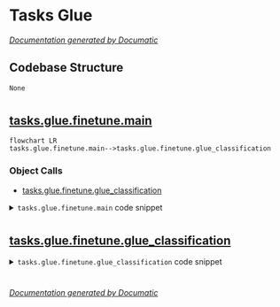 # Tasks Glue

[_Documentation generated by Documatic_](https://www.documatic.com)

<!---Documatic-section-Codebase Structure-start--->
## Codebase Structure

<!---Documatic-block-system_architecture-start--->
```mermaid
None
```
<!---Documatic-block-system_architecture-end--->

# #
<!---Documatic-section-Codebase Structure-end--->

<!---Documatic-section-tasks.glue.finetune.main-start--->
## [tasks.glue.finetune.main](5-tasks_glue.md#tasks.glue.finetune.main)

<!---Documatic-section-main-start--->
```mermaid
flowchart LR
tasks.glue.finetune.main-->tasks.glue.finetune.glue_classification
```

### Object Calls

* [tasks.glue.finetune.glue_classification](5-tasks_glue.md#tasks.glue.finetune.glue_classification)

<!---Documatic-block-tasks.glue.finetune.main-start--->
<details>
	<summary><code>tasks.glue.finetune.main</code> code snippet</summary>

```python
def main():
    args = get_args()
    if args.task == 'MNLI':
        num_classes = 3
        from tasks.glue.mnli import MNLIDataset as Dataset

        def name_from_datapath(datapath):
            return datapath.split('MNLI')[-1].strip('.tsv').strip('/').replace('_', '-')
    elif args.task == 'QQP':
        num_classes = 2
        from tasks.glue.qqp import QQPDataset as Dataset

        def name_from_datapath(datapath):
            return datapath.split('QQP')[-1].strip('.tsv').strip('/').replace('_', '-')
    else:
        raise NotImplementedError('GLUE task {} is not implemented.'.format(args.task))
    glue_classification(num_classes, Dataset, name_from_datapath)
```
</details>
<!---Documatic-block-tasks.glue.finetune.main-end--->
<!---Documatic-section-main-end--->

# #
<!---Documatic-section-tasks.glue.finetune.main-end--->

<!---Documatic-section-tasks.glue.finetune.glue_classification-start--->
## [tasks.glue.finetune.glue_classification](5-tasks_glue.md#tasks.glue.finetune.glue_classification)

<!---Documatic-section-glue_classification-start--->
<!---Documatic-block-tasks.glue.finetune.glue_classification-start--->
<details>
	<summary><code>tasks.glue.finetune.glue_classification</code> code snippet</summary>

```python
def glue_classification(num_classes, Dataset, name_from_datapath_func):

    def train_valid_datasets_provider():
        """Build train and validation dataset."""
        args = get_args()
        tokenizer = get_tokenizer()
        train_dataset = Dataset('training', args.train_data, tokenizer, args.seq_length)
        valid_dataset = Dataset('validation', args.valid_data, tokenizer, args.seq_length)
        return (train_dataset, valid_dataset)

    def model_provider(pre_process=True, post_process=True):
        """Build the model."""
        args = get_args()
        print_rank_0('building classification model for {} ...'.format(args.task))
        model = Classification(num_classes=num_classes, num_tokentypes=2, pre_process=pre_process, post_process=post_process)
        return model

    def metrics_func_provider():
        """Privde metrics callback function."""

        def single_dataset_provider(datapath):
            args = get_args()
            tokenizer = get_tokenizer()
            name = name_from_datapath_func(datapath)
            return Dataset(name, [datapath], tokenizer, args.seq_length)
        return accuracy_func_provider(single_dataset_provider)
    'Finetune/evaluate.'
    finetune(train_valid_datasets_provider, model_provider, end_of_epoch_callback_provider=metrics_func_provider)
```
</details>
<!---Documatic-block-tasks.glue.finetune.glue_classification-end--->
<!---Documatic-section-glue_classification-end--->

# #
<!---Documatic-section-tasks.glue.finetune.glue_classification-end--->

[_Documentation generated by Documatic_](https://www.documatic.com)